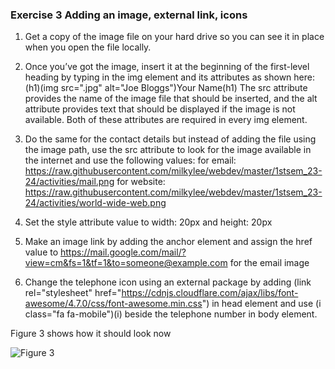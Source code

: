 ### Exercise 3 Adding an image, external link, icons
1. Get a copy of the image file on your hard drive so you can see it in place when you open the file locally.
2. Once you’ve got the image, insert it at the beginning of the first-level heading by typing in the img element and its attributes as shown here:
(h1)(img src="<your-image>.jpg" alt="Joe Bloggs")Your Name(h1)
The src attribute provides the name of the image file that should be inserted, and the alt attribute provides text that should be displayed if the image is not available. Both of these attributes are required in every img element.

3. Do the same for the contact details but instead of adding the file using the image path, use the src attribute to look for the image available in the internet and use the following values:
for email: https://raw.githubusercontent.com/milkylee/webdev/master/1stsem_23-24/activities/mail.png
for website: https://raw.githubusercontent.com/milkylee/webdev/master/1stsem_23-24/activities/world-wide-web.png
4. Set the style attribute value to width: 20px and height: 20px
5. Make an image link by adding the anchor element and assign the href value to https://mail.google.com/mail/?view=cm&fs=1&tf=1&to=someone@example.com for the email image
6. Change the telephone icon using an external package by adding (link rel="stylesheet" href="https://cdnjs.cloudflare.com/ajax/libs/font-awesome/4.7.0/css/font-awesome.min.css") in head element and use (i class="fa fa-mobile")(i) beside the telephone number in body element.

Figure 3 shows how it should look now

![Figure 3](/1stsem_23-24/activities/exercise3.png)

